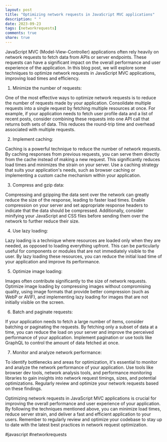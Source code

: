```yaml
---
layout: post
title: "Optimizing network requests in JavaScript MVC applications"
description: " "
date: 2023-09-23
tags: [networkrequests]
comments: true
share: true
---
```


JavaScript MVC (Model-View-Controller) applications often rely heavily on network requests to fetch data from APIs or server endpoints. These requests can have a significant impact on the overall performance and user experience of the application. In this blog post, we will explore some techniques to optimize network requests in JavaScript MVC applications, improving load times and efficiency.

1. Minimize the number of requests:

One of the most effective ways to optimize network requests is to reduce the number of requests made by your application. Consolidate multiple requests into a single request by fetching multiple resources at once. For example, if your application needs to fetch user profile data and a list of recent posts, consider combining these requests into one API call that returns both sets of data. This reduces the round-trip time and overhead associated with multiple requests.

2. Implement caching:

Caching is a powerful technique to reduce the number of network requests. By caching responses from previous requests, you can serve them directly from the cache instead of making a new request. This significantly reduces load times and minimizes the strain on your server. Use a caching strategy that suits your application's needs, such as browser caching or implementing a custom cache mechanism within your application.

3. Compress and gzip data:

Compressing and gzipping the data sent over the network can greatly reduce the size of the response, leading to faster load times. Enable compression on your server and set appropriate response headers to indicate that the data should be compressed. Additionally, consider minifying your JavaScript and CSS files before sending them over the network to further reduce their size.

4. Use lazy loading:

Lazy loading is a technique where resources are loaded only when they are needed, as opposed to loading everything upfront. This can be particularly useful for components or modules that are not immediately visible to the user. By lazy loading these resources, you can reduce the initial load time of your application and improve its performance.

5. Optimize image loading:

Images often contribute significantly to the size of network requests. Optimize image loading by compressing images without compromising quality, using image formats that provide better compression (such as WebP or AVIF), and implementing lazy loading for images that are not initially visible on the screen.

6. Batch and paginate requests:

If your application needs to fetch a large number of items, consider batching or paginating the requests. By fetching only a subset of data at a time, you can reduce the load on your server and improve the perceived performance of your application. Implement pagination or use tools like GraphQL to control the amount of data fetched at once.

7. Monitor and analyze network performance:

To identify bottlenecks and areas for optimization, it's essential to monitor and analyze the network performance of your application. Use tools like browser dev tools, network analysis tools, and performance monitoring libraries to gain insights into network request timings, sizes, and potential optimizations. Regularly review and optimize your network requests based on these findings.

Optimizing network requests in JavaScript MVC applications is crucial for improving the overall performance and user experience of your application. By following the techniques mentioned above, you can minimize load times, reduce server strain, and deliver a fast and efficient application to your users. Remember to regularly review and optimize your codebase to stay up to date with the latest best practices in network request optimization.

#javascript #networkrequests